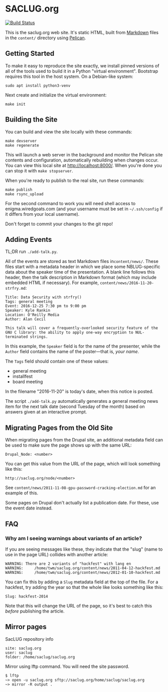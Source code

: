 # SACLUG.org

[![Build Status](https://travis-ci.org/twm/nblug.org.svg?branch=master)](https://travis-ci.org/twm/nblug.org)

This is the saclug.org web site.
It's static HTML, built from [Markdown][markdown] files in the ``content/`` directory using [Pelican][pelican].

[markdown]: https://en.wikipedia.org/wiki/Markdown
[pelican]: http://docs.getpelican.com/

## Getting Started

To make it easy to reproduce the site exactly, we install pinned versions of all of the tools used to build it in a Python "virtual environment".
Bootstrap requires this tool in the host system.
On a Debian-like system:

    sudo apt install python3-venv

Next create and initialize the virtual environment:

    make init

## Building the Site

You can build and view the site locally with these commands:

    make devserver
    make regenerate

This will launch a web server in the background and monitor the Pelican site contents and configuration, automatically rebuilding when changes occur.
You can view this local site at <http://localhost:8000/>.
When you're done you can stop it with ``make stopserver``.

When you're ready to publish to the real site, run these commands:

    make publish
    make rsync_upload

For the second command to work you will need shell access to enigma.wiredgoats.com (and your username must be set in ``~/.ssh/config`` if it differs from your local username).

Don't forget to commit your changes to the git repo!

## Adding Events

TL;DR run ``./add-talk.py``.

All of the events are stored as text Markdown files in``content/news/``.
These files start with a metadata header in which we place some NBLUG-specific data about the speaker time of the presentation.
A blank line follows this header, then the talk description in Markdown format (which may include embedded HTML if necessary).
For example, ``content/news/2016-11-20-strfry.md``:

    Title: Data Security with strfry()
    Tags: general meeting
    Event: 2016-12-25 7:30 pm to 9:00 pm
    Speaker: Kyle Rankin
    Location: O'Reilly Media
    Author: Alan Cecil

    This talk will cover a frequently-overlooked security feature of the GNU C library: the ability to apply one-way encryption to NUL-terminated strings.

In this example, the ``Speaker`` field is for the name of the presenter, while the ``Author`` field contains the name of the poster—that is, *your name*.

The ``Tags`` field should contain one of these values:

 * general meeting
 * installfest
 * board meeting

In the filename "2016-11-20" is today's date, when this notice is posted.

The script ``./add-talk.py`` automatically generates a general meeting news item for the next talk date (second Tuesday of the month) based on answers given at an interactive prompt.

## Migrating Pages from the Old Site

When migrating pages from the Drupal site, an additional metadata field can be used to make sure the page shows up with the same URL:

    Drupal_Node: <number>

You can get this value from the URL of the page, which will look something like this:

    http://saclug.org/node/<number>

See ``content/news/2011-11-08-gpu-password-cracking-election.md`` for an example of this.

Some pages on Drupal don't actually list a publication date.
For these, use the event date instead.

## FAQ

### Why am I seeing warnings about variants of an article?

If you are seeing messages like these, they indicate that the "slug" (name to use in the page URL) collides with another article:

    WARNING: There are 2 variants of "hackfest" with lang en
    WARNING:     /home/twm/saclug.org/content/news/2011-04-12-hackfest.md
    WARNING:     /home/twm/saclug.org/content/news/2012-01-10-hackfest.md

You can fix this by adding a ``Slug`` metadata field at the top of the file.
For a hackfest, try adding the year so that the whole like looks something like this:

    Slug: hackfest-2014

Note that this will change the URL of the page, so it's best to catch this *before* publishing the article.

## Mirror pages

SacLUG repository info

```
site: saclug.org
user: saclug
folder: /home/saclug/saclug.org
```

Mirror using lftp command. You will need the site password.

```
$ lftp
~> open -u saclug.org sftp://saclug.org/home/saclug/saclug.org
~> mirror -R output .
```

